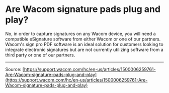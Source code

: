 # Are Wacom signature pads plug and play?

No, in order to capture signatures on any Wacom device, you will need a compatible eSignature software from either Wacom or one of our partners. Wacom's sign pro PDF software is an ideal solution for customers looking to integrate electronic signatures but are not currently utilizing software from a third party or one of our partners.

---
Source: [https://support.wacom.com/hc/en-us/articles/1500006259761-Are-Wacom-signature-pads-plug-and-play](https://support.wacom.com/hc/en-us/articles/1500006259761-Are-Wacom-signature-pads-plug-and-play)
